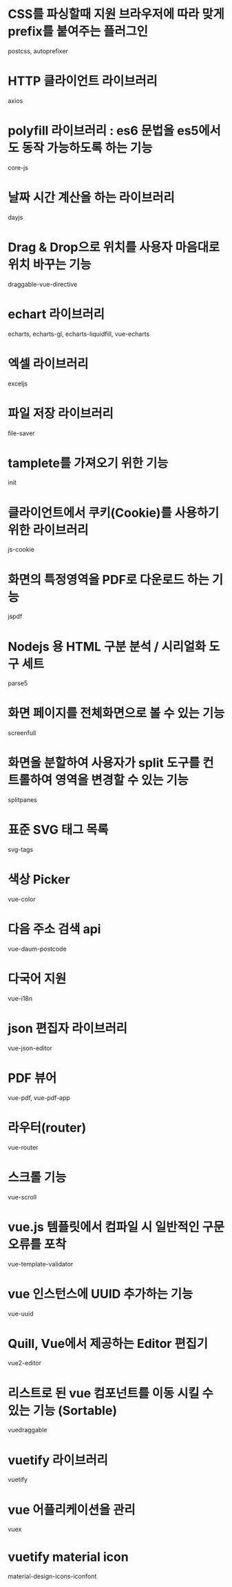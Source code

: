 # CSS를 파싱할때 지원 브라우저에 따라 맞게 prefix를 붙여주는 플러그인

postcss, autoprefixer

# HTTP 클라이언트 라이브러리

axios

# polyfill 라이브러리 : es6 문법을 es5에서도 동작 가능하도록 하는 기능

core-js

# 날짜 시간 계산을 하는 라이브러리

dayjs

# Drag & Drop으로 위치를 사용자 마음대로 위치 바꾸는 기능

draggable-vue-directive

# echart 라이브러리

echarts, echarts-gl, echarts-liquidfill, vue-echarts

# 엑셀 라이브러리

exceljs

# 파일 저장 라이브러리

file-saver

# tamplete를 가져오기 위한 기능

init

# 클라이언트에서 쿠키(Cookie)를 사용하기 위한 라이브러리

js-cookie

# 화면의 특정영역을 PDF로 다운로드 하는 기능

jspdf

# Nodejs 용 HTML 구분 분석 / 시리얼화 도구 세트

parse5

# 화면 페이지를 전체화면으로 볼 수 있는 기능

screenfull

# 화면을 분할하여 사용자가 split 도구를 컨트롤하여 영역을 변경할 수 있는 기능

splitpanes

# 표준 SVG 태그 목록

svg-tags

# 색상 Picker

vue-color

# 다음 주소 검색 api

vue-daum-postcode

# 다국어 지원

vue-i18n

# json 편집자 라이브러리

vue-json-editor

# PDF 뷰어

vue-pdf, vue-pdf-app

# 라우터(router)

vue-router

# 스크롤 기능

vue-scroll

# vue.js 템플릿에서 컴파일 시 일반적인 구문 오류를 포착

vue-template-validator

# vue 인스턴스에 UUID 추가하는 기능

vue-uuid

# Quill, Vue에서 제공하는 Editor 편집기

vue2-editor

# 리스트로 된 vue 컴포넌트를 이동 시킬 수 있는 기능 (Sortable)

vuedraggable

# vuetify 라이브러리

vuetify

# vue 어플리케이션을 관리

vuex

# vuetify material icon

material-design-icons-iconfont
